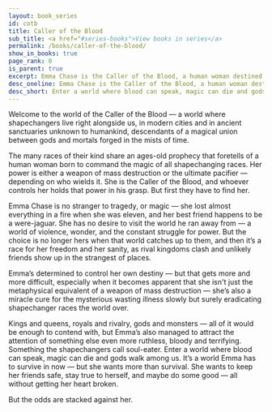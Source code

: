 ```yaml
---
layout: book_series
id: cotb
title: Caller of the Blood
sub_title: <a href="#series-books">View books in series</a>
permalink: /books/caller-of-the-blood/
show_in_books: true
page_rank: 0
is_parent: true
excerpt: Emma Chase is the Caller of the Blood, a human woman destined to command the magic of all shapechanging races — if she can survive them.
desc_oneline: Emma Chase is the Caller of the Blood, a human woman destined to command the magic of all shapechanging races — if she can survive them.
desc_short: Enter a world where blood can speak, magic can die and gods walk among us, and an ancient prophecy foretells of one woman born to command the magic of all shapechanging races. She is the Caller of the Blood, and her power is either a weapon or a miracle-cure — depending on who commands her.
---
```


Welcome to the world of the Caller of the Blood &mdash; a world where shapechangers live right alongside us, in modern cities and in ancient sanctuaries unknown to humankind, descendants of a magical union between gods and mortals forged in the mists of time. 

The many races of their kind share an ages-old prophecy that foretells of a human woman born to command the magic of all shapechanging races. Her power is either a weapon of mass destruction or the ultimate pacifier &mdash; depending on who wields it. She is the Caller of the Blood, and whoever controls her holds that power in his grasp. But first they have to find her.

Emma Chase is no stranger to tragedy, or magic &mdash; she lost almost everything in a fire when she was eleven, and her best friend happens to be a were-jaguar. She has no desire to visit the world he ran away from &mdash; a world of violence, wonder, and the constant struggle for power. But the choice is no longer hers when that world catches up to them, and then it’s a race for her freedom and her sanity, as rival kingdoms clash and unlikely friends show up in the strangest of places. 

Emma’s determined to control her own destiny &mdash; but that gets more and more difficult, especially when it becomes apparent that she isn't just the metaphysical equivalent of a weapon of mass destruction &mdash; she’s also a miracle cure for the mysterious wasting illness slowly but surely eradicating shapechanger races the world over. 

Kings and queens, royals and rivalry, gods and monsters &mdash; all of it would be enough to contend with, but Emma’s also managed to attract the attention of something else even more ruthless, bloody and terrifying. Something the shapechangers call soul-eater. 
Enter a world where blood can speak, magic can die and gods walk among us. It’s a world Emma has to survive in now &mdash; but she wants more than survival. She wants to keep her friends safe, stay true to herself, and maybe do some good &mdash; all without getting her heart broken.

But the odds are stacked against her.